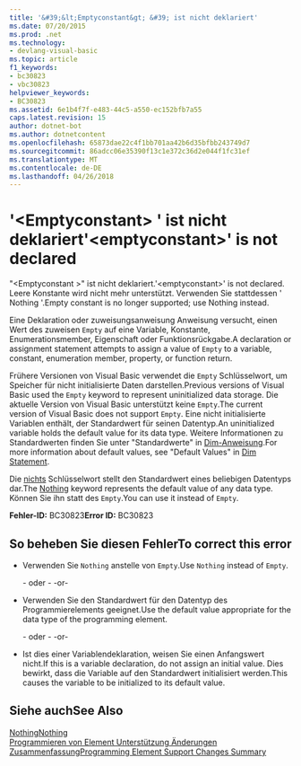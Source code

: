 ```yaml
---
title: '&#39;&lt;Emptyconstant&gt; &#39; ist nicht deklariert'
ms.date: 07/20/2015
ms.prod: .net
ms.technology:
- devlang-visual-basic
ms.topic: article
f1_keywords:
- bc30823
- vbc30823
helpviewer_keywords:
- BC30823
ms.assetid: 6e1b4f7f-e483-44c5-a550-ec152bfb7a55
caps.latest.revision: 15
author: dotnet-bot
ms.author: dotnetcontent
ms.openlocfilehash: 65873dae22c4f1bb701aa42b6d35bfbb243749d7
ms.sourcegitcommit: 86adcc06e35390f13c1e372c36d2e044f1fc31ef
ms.translationtype: MT
ms.contentlocale: de-DE
ms.lasthandoff: 04/26/2018
---
```

# <a name="39ltemptyconstantgt39-is-not-declared"></a><span data-ttu-id="2927b-102">&#39;&lt;Emptyconstant&gt; &#39; ist nicht deklariert</span><span class="sxs-lookup"><span data-stu-id="2927b-102">&#39;&lt;emptyconstant&gt;&#39; is not declared</span></span>
<span data-ttu-id="2927b-103">"\<Emptyconstant >" ist nicht deklariert.</span><span class="sxs-lookup"><span data-stu-id="2927b-103">'\<emptyconstant>' is not declared.</span></span> <span data-ttu-id="2927b-104">Leere Konstante wird nicht mehr unterstützt. Verwenden Sie stattdessen ' Nothing '.</span><span class="sxs-lookup"><span data-stu-id="2927b-104">Empty constant is no longer supported; use Nothing instead.</span></span>  
  
 <span data-ttu-id="2927b-105">Eine Deklaration oder zuweisungsanweisung Anweisung versucht, einen Wert des zuweisen `Empty` auf eine Variable, Konstante, Enumerationsmember, Eigenschaft oder Funktionsrückgabe.</span><span class="sxs-lookup"><span data-stu-id="2927b-105">A declaration or assignment statement attempts to assign a value of `Empty` to a variable, constant, enumeration member, property, or function return.</span></span>  
  
 <span data-ttu-id="2927b-106">Frühere Versionen von Visual Basic verwendet die `Empty` Schlüsselwort, um Speicher für nicht initialisierte Daten darstellen.</span><span class="sxs-lookup"><span data-stu-id="2927b-106">Previous versions of Visual Basic used the `Empty` keyword to represent uninitialized data storage.</span></span> <span data-ttu-id="2927b-107">Die aktuelle Version von Visual Basic unterstützt keine `Empty`.</span><span class="sxs-lookup"><span data-stu-id="2927b-107">The current version of Visual Basic does not support `Empty`.</span></span> <span data-ttu-id="2927b-108">Eine nicht initialisierte Variablen enthält, der Standardwert für seinen Datentyp.</span><span class="sxs-lookup"><span data-stu-id="2927b-108">An uninitialized variable holds the default value for its data type.</span></span> <span data-ttu-id="2927b-109">Weitere Informationen zu Standardwerten finden Sie unter "Standardwerte" in [Dim-Anweisung](../../visual-basic/language-reference/statements/dim-statement.md).</span><span class="sxs-lookup"><span data-stu-id="2927b-109">For more information about default values, see "Default Values" in [Dim Statement](../../visual-basic/language-reference/statements/dim-statement.md).</span></span>  
  
 <span data-ttu-id="2927b-110">Die [nichts](../../visual-basic/language-reference/nothing.md) Schlüsselwort stellt den Standardwert eines beliebigen Datentyps dar.</span><span class="sxs-lookup"><span data-stu-id="2927b-110">The [Nothing](../../visual-basic/language-reference/nothing.md) keyword represents the default value of any data type.</span></span> <span data-ttu-id="2927b-111">Können Sie ihn statt des `Empty`.</span><span class="sxs-lookup"><span data-stu-id="2927b-111">You can use it instead of `Empty`.</span></span>  
  
 <span data-ttu-id="2927b-112">**Fehler-ID:** BC30823</span><span class="sxs-lookup"><span data-stu-id="2927b-112">**Error ID:** BC30823</span></span>  
  
## <a name="to-correct-this-error"></a><span data-ttu-id="2927b-113">So beheben Sie diesen Fehler</span><span class="sxs-lookup"><span data-stu-id="2927b-113">To correct this error</span></span>  
  
-   <span data-ttu-id="2927b-114">Verwenden Sie `Nothing` anstelle von `Empty`.</span><span class="sxs-lookup"><span data-stu-id="2927b-114">Use `Nothing` instead of `Empty`.</span></span>  
  
     <span data-ttu-id="2927b-115">- oder - </span><span class="sxs-lookup"><span data-stu-id="2927b-115">-or-</span></span>  
  
-   <span data-ttu-id="2927b-116">Verwenden Sie den Standardwert für den Datentyp des Programmierelements geeignet.</span><span class="sxs-lookup"><span data-stu-id="2927b-116">Use the default value appropriate for the data type of the programming element.</span></span>  
  
     <span data-ttu-id="2927b-117">- oder - </span><span class="sxs-lookup"><span data-stu-id="2927b-117">-or-</span></span>  
  
-   <span data-ttu-id="2927b-118">Ist dies einer Variablendeklaration, weisen Sie einen Anfangswert nicht.</span><span class="sxs-lookup"><span data-stu-id="2927b-118">If this is a variable declaration, do not assign an initial value.</span></span> <span data-ttu-id="2927b-119">Dies bewirkt, dass die Variable auf den Standardwert initialisiert werden.</span><span class="sxs-lookup"><span data-stu-id="2927b-119">This causes the variable to be initialized to its default value.</span></span>  
  
## <a name="see-also"></a><span data-ttu-id="2927b-120">Siehe auch</span><span class="sxs-lookup"><span data-stu-id="2927b-120">See Also</span></span>  
 [<span data-ttu-id="2927b-121">Nothing</span><span class="sxs-lookup"><span data-stu-id="2927b-121">Nothing</span></span>](../../visual-basic/language-reference/nothing.md)  
 [<span data-ttu-id="2927b-122">Programmieren von Element Unterstützung Änderungen Zusammenfassung</span><span class="sxs-lookup"><span data-stu-id="2927b-122">Programming Element Support Changes Summary</span></span>](http://msdn.microsoft.com/library/0483590a-6309-449c-a2fa-effa26a03b95)

